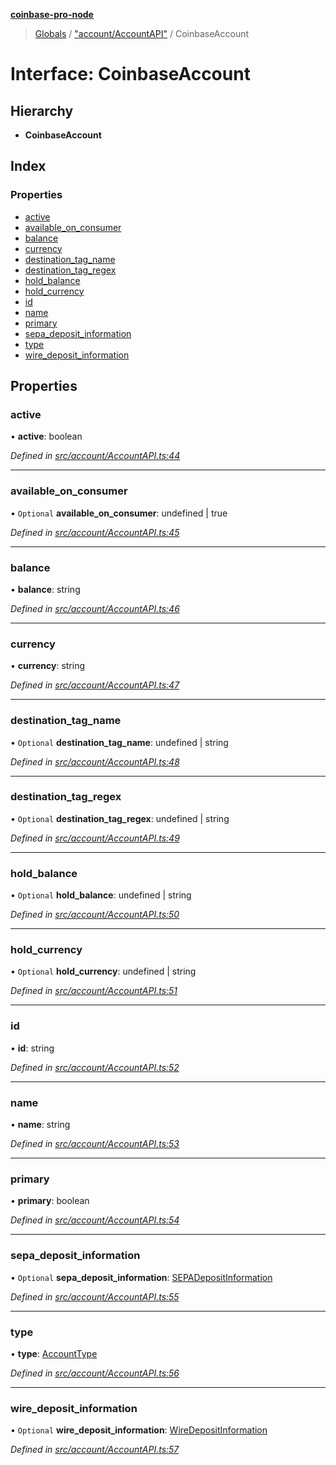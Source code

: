**[coinbase-pro-node](../README.md)**

> [Globals](../globals.md) / ["account/AccountAPI"](../modules/_account_accountapi_.md) / CoinbaseAccount

# Interface: CoinbaseAccount

## Hierarchy

- **CoinbaseAccount**

## Index

### Properties

- [active](_account_accountapi_.coinbaseaccount.md#active)
- [available_on_consumer](_account_accountapi_.coinbaseaccount.md#available_on_consumer)
- [balance](_account_accountapi_.coinbaseaccount.md#balance)
- [currency](_account_accountapi_.coinbaseaccount.md#currency)
- [destination_tag_name](_account_accountapi_.coinbaseaccount.md#destination_tag_name)
- [destination_tag_regex](_account_accountapi_.coinbaseaccount.md#destination_tag_regex)
- [hold_balance](_account_accountapi_.coinbaseaccount.md#hold_balance)
- [hold_currency](_account_accountapi_.coinbaseaccount.md#hold_currency)
- [id](_account_accountapi_.coinbaseaccount.md#id)
- [name](_account_accountapi_.coinbaseaccount.md#name)
- [primary](_account_accountapi_.coinbaseaccount.md#primary)
- [sepa_deposit_information](_account_accountapi_.coinbaseaccount.md#sepa_deposit_information)
- [type](_account_accountapi_.coinbaseaccount.md#type)
- [wire_deposit_information](_account_accountapi_.coinbaseaccount.md#wire_deposit_information)

## Properties

### active

• **active**: boolean

_Defined in [src/account/AccountAPI.ts:44](https://github.com/bennyn/coinbase-pro-node/blob/7eff64a/src/account/AccountAPI.ts#L44)_

---

### available_on_consumer

• `Optional` **available_on_consumer**: undefined \| true

_Defined in [src/account/AccountAPI.ts:45](https://github.com/bennyn/coinbase-pro-node/blob/7eff64a/src/account/AccountAPI.ts#L45)_

---

### balance

• **balance**: string

_Defined in [src/account/AccountAPI.ts:46](https://github.com/bennyn/coinbase-pro-node/blob/7eff64a/src/account/AccountAPI.ts#L46)_

---

### currency

• **currency**: string

_Defined in [src/account/AccountAPI.ts:47](https://github.com/bennyn/coinbase-pro-node/blob/7eff64a/src/account/AccountAPI.ts#L47)_

---

### destination_tag_name

• `Optional` **destination_tag_name**: undefined \| string

_Defined in [src/account/AccountAPI.ts:48](https://github.com/bennyn/coinbase-pro-node/blob/7eff64a/src/account/AccountAPI.ts#L48)_

---

### destination_tag_regex

• `Optional` **destination_tag_regex**: undefined \| string

_Defined in [src/account/AccountAPI.ts:49](https://github.com/bennyn/coinbase-pro-node/blob/7eff64a/src/account/AccountAPI.ts#L49)_

---

### hold_balance

• `Optional` **hold_balance**: undefined \| string

_Defined in [src/account/AccountAPI.ts:50](https://github.com/bennyn/coinbase-pro-node/blob/7eff64a/src/account/AccountAPI.ts#L50)_

---

### hold_currency

• `Optional` **hold_currency**: undefined \| string

_Defined in [src/account/AccountAPI.ts:51](https://github.com/bennyn/coinbase-pro-node/blob/7eff64a/src/account/AccountAPI.ts#L51)_

---

### id

• **id**: string

_Defined in [src/account/AccountAPI.ts:52](https://github.com/bennyn/coinbase-pro-node/blob/7eff64a/src/account/AccountAPI.ts#L52)_

---

### name

• **name**: string

_Defined in [src/account/AccountAPI.ts:53](https://github.com/bennyn/coinbase-pro-node/blob/7eff64a/src/account/AccountAPI.ts#L53)_

---

### primary

• **primary**: boolean

_Defined in [src/account/AccountAPI.ts:54](https://github.com/bennyn/coinbase-pro-node/blob/7eff64a/src/account/AccountAPI.ts#L54)_

---

### sepa_deposit_information

• `Optional` **sepa_deposit_information**: [SEPADepositInformation](_account_accountapi_.sepadepositinformation.md)

_Defined in [src/account/AccountAPI.ts:55](https://github.com/bennyn/coinbase-pro-node/blob/7eff64a/src/account/AccountAPI.ts#L55)_

---

### type

• **type**: [AccountType](../enums/_account_accountapi_.accounttype.md)

_Defined in [src/account/AccountAPI.ts:56](https://github.com/bennyn/coinbase-pro-node/blob/7eff64a/src/account/AccountAPI.ts#L56)_

---

### wire_deposit_information

• `Optional` **wire_deposit_information**: [WireDepositInformation](_account_accountapi_.wiredepositinformation.md)

_Defined in [src/account/AccountAPI.ts:57](https://github.com/bennyn/coinbase-pro-node/blob/7eff64a/src/account/AccountAPI.ts#L57)_

